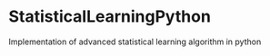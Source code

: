 StatisticalLearningPython
=========================

Implementation of advanced statistical learning algorithm in python
